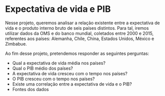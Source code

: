# Expectativa de vida e PIB

Nesse projeto, queremos analisar a relação existente entre a expectativa de vida e o produto interno bruto de seis países distintos. Para tal, iremos utilizar dados da OMS e do banco mundial, coletados entre 2000 e 2015, referentes aos países: Alemanha, Chile, China, Estados Unidos, México e Zimbabue.

Ao fim desse projeto, pretendemos responder as seguintes perguntas:

- Qual a expectativa de vida média nos países?
- Qual o PIB médio dos países?
- A expectativa de vida cresceu com o tempo nos países?
- O PIB cresceu com o tempo nos países?
- Existe uma correlação entre a expectativa de vida e o PIB?
- Fontes dos dados
